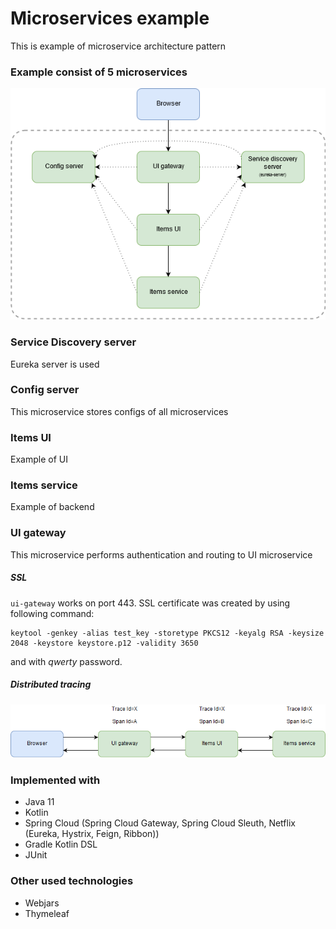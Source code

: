 # Microservices example
This is example of microservice architecture pattern

### Example consist of 5 microservices
![-](/etc/images/diagram.png)

### Service Discovery server
Eureka server is used

### Config server
This microservice stores configs of all microservices

### Items UI
Example of UI

### Items service
Example of backend

### UI gateway
This microservice performs authentication and routing to UI microservice

##### SSL
`ui-gateway` works on port 443. SSL certificate was created by using following command:
```
keytool -genkey -alias test_key -storetype PKCS12 -keyalg RSA -keysize 2048 -keystore keystore.p12 -validity 3650
```
and with *qwerty* password.

##### Distributed tracing
![-](/etc/images/sleuth_tracing.png)

### Implemented with
* Java 11
* Kotlin
* Spring Cloud (Spring Cloud Gateway, Spring Cloud Sleuth, Netflix (Eureka, Hystrix, Feign, Ribbon))
* Gradle Kotlin DSL
* JUnit

### Other used technologies
* Webjars
* Thymeleaf

